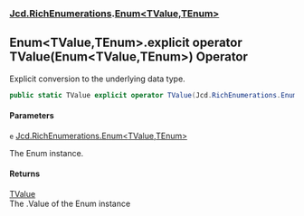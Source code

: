 ### [Jcd.RichEnumerations](Jcd.RichEnumerations.md 'Jcd.RichEnumerations').[Enum&lt;TValue,TEnum&gt;](Jcd.RichEnumerations.Enum_TValue,TEnum_.md 'Jcd.RichEnumerations.Enum<TValue,TEnum>')

## Enum<TValue,TEnum>.explicit operator TValue(Enum<TValue,TEnum>) Operator

Explicit conversion to the underlying data type.

```csharp
public static TValue explicit operator TValue(Jcd.RichEnumerations.Enum<TValue,TEnum> e);
```
#### Parameters

<a name='Jcd.RichEnumerations.Enum_TValue,TEnum_.op_ExplicitTValue(Jcd.RichEnumerations.Enum_TValue,TEnum_).e'></a>

`e` [Jcd.RichEnumerations.Enum&lt;](Jcd.RichEnumerations.Enum_TValue,TEnum_.md 'Jcd.RichEnumerations.Enum<TValue,TEnum>')[TValue](Jcd.RichEnumerations.Enum_TValue,TEnum_.md#Jcd.RichEnumerations.Enum_TValue,TEnum_.TValue 'Jcd.RichEnumerations.Enum<TValue,TEnum>.TValue')[,](Jcd.RichEnumerations.Enum_TValue,TEnum_.md 'Jcd.RichEnumerations.Enum<TValue,TEnum>')[TEnum](Jcd.RichEnumerations.Enum_TValue,TEnum_.md#Jcd.RichEnumerations.Enum_TValue,TEnum_.TEnum 'Jcd.RichEnumerations.Enum<TValue,TEnum>.TEnum')[&gt;](Jcd.RichEnumerations.Enum_TValue,TEnum_.md 'Jcd.RichEnumerations.Enum<TValue,TEnum>')

The Enum instance.

#### Returns
[TValue](Jcd.RichEnumerations.Enum_TValue,TEnum_.md#Jcd.RichEnumerations.Enum_TValue,TEnum_.TValue 'Jcd.RichEnumerations.Enum<TValue,TEnum>.TValue')  
The .Value of the Enum instance